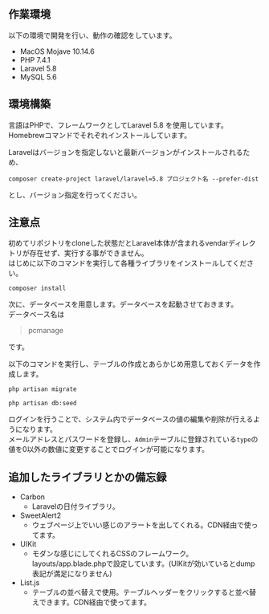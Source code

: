 ## 作業環境
以下の環境で開発を行い、動作の確認をしています。
- MacOS Mojave 10.14.6
- PHP 7.4.1
- Laravel 5.8
- MySQL 5.6

## 環境構築
言語はPHPで、フレームワークとしてLaravel 5.8 を使用しています。
Homebrewコマンドでそれぞれインストールしています。  

Laravelはバージョンを指定しないと最新バージョンがインストールされるため、
```
composer create-project laravel/laravel=5.8 プロジェクト名 --prefer-dist
```
とし、バージョン指定を行ってください。

## 注意点
初めてリポジトリをcloneした状態だとLaravel本体が含まれるvendarディレクトリが存在せず、実行する事ができません。  
はじめに以下のコマンドを実行して各種ライブラリをインストールしてください。
```
composer install
```
次に、データベースを用意します。データベースを起動させておきます。  
データベース名は
> pcmanage

です。

以下のコマンドを実行し、テーブルの作成とあらかじめ用意しておくデータを作成します。
```
php artisan migrate
```

```
php artisan db:seed
```

ログインを行うことで、システム内でデータベースの値の編集や削除が行えるようになります。  
メールアドレスとパスワードを登録し、`Admin`テーブルに登録されている`type`の値を0以外の数値に変更することでログインが可能になります。  


## 追加したライブラリとかの備忘録
- Carbon
    - Laravelの日付ライブラリ。
- SweetAlert2
    - ウェブページ上でいい感じのアラートを出してくれる。CDN経由で使ってます。
- UIKit
    - モダンな感じにしてくれるCSSのフレームワーク。layouts/app.blade.phpで設定しています。(UIKitが効いているとdump表記が満足になりません)
- List.js
    - テーブルの並べ替えで使用。テーブルヘッダーをクリックすると並べ替えできます。CDN経由で使ってます。

